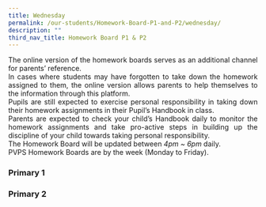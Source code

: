```yaml
---
title: Wednesday
permalink: /our-students/Homework-Board-P1-and-P2/wednesday/
description: ""
third_nav_title: Homework Board P1 & P2
---
```

<p align="justify">
The online version of the homework boards serves as an additional channel for parents’ reference.<br>
	In cases where students may have forgotten to take down the homework assigned to them, the online version allows parents to help themselves to the information through this platform.<br>
Pupils are still expected to exercise personal responsibility in taking down their homework assignments in their Pupil’s Handbook in class.<br>
Parents are expected to check your child’s Handbook daily to monitor the homework assignments and take pro-active steps in building up the discipline of your child towards taking personal responsibility.<br>
The Homework Board will be updated between <i>4pm ~ 6pm</i> daily. <br>
PVPS Homework Boards are by the week (Monday to Friday).
	
<h3>Primary 1</h3>
	
	
<h3>Primary 2</h3>